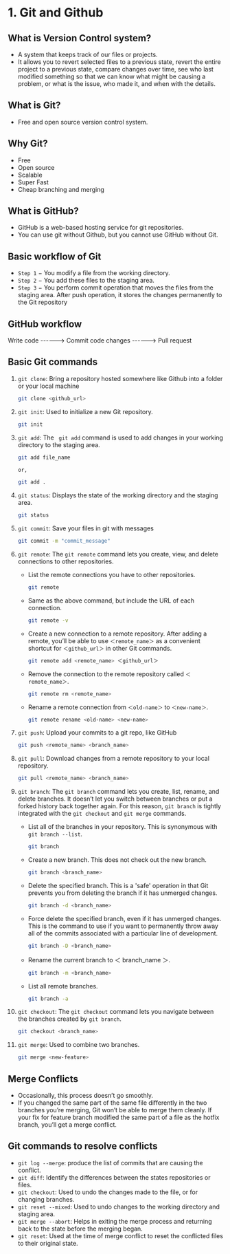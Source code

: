 # **1. Git and Github**

## What is Version Control system?

- A system that keeps track of our files or projects.
- It allows you to revert selected files to a previous state, revert the entire project to a previous state, compare changes over time, see who last modified something so that we can know what might be causing a problem, or what is the issue, who made it, and when with the details.

## What is Git?

- Free and open source version control system.

## Why Git?

- Free
- Open source
- Scalable
- Super Fast
- Cheap branching and merging

## What is GitHub?

- GitHub is a web-based hosting service for git repositories.
- You can use git without Github, but you cannot use GitHub without Git.

## Basic workflow of Git

- `Step 1` − You modify a file from the working directory.
- `Step 2` − You add these files to the staging area.
- `Step 3` − You perform commit operation that moves the files from the staging area. After push operation, it stores the changes permanently to the Git repository

## GitHub workflow

Write code ------> Commit code changes ------> Pull request

## Basic Git commands

1. `git clone`: Bring a repository hosted somewhere like Github into a folder or your local machine

   ```sh
   git clone <github_url>
   ```

2. `git init`: Used to initialize a new Git repository.

   ```sh
   git init
   ```

3. `git add`: The ` git add` command is used to add changes in your working directory to the staging area.

   ```sh
   git add file_name

   or,

   git add .
   ```

4. `git status`: Displays the state of the working directory and the staging area.

   ```sh
   git status
   ```

5. `git commit`: Save your files in git with messages

   ```sh
   git commit -m "commit_message"
   ```

6. `git remote`: The `git remote` command lets you create, view, and delete connections to other repositories.

   - List the remote connections you have to other repositories.

     ```sh
     git remote
     ```

   - Same as the above command, but include the URL of each connection.

     ```sh
     git remote -v
     ```

   - Create a new connection to a remote repository. After adding a remote, you’ll be able to use `＜remote_name＞` as a convenient shortcut for `＜github_url＞` in other Git commands.

     ```sh
     git remote add <remote_name> ＜github_url＞
     ```

   - Remove the connection to the remote repository called `＜remote_name＞`.

     ```sh
     git remote rm <remote_name>
     ```

   - Rename a remote connection from `＜old-name＞` to `＜new-name＞`.
     ```sh
     git remote rename <old-name> <new-name>
     ```

7. `git push`: Upload your commits to a git repo, like GitHub

   ```sh
   git push <remote_name> <branch_name>
   ```

8. `git pull`: Download changes from a remote repository to your local repository.

   ```sh
   git pull <remote_name> <branch_name>
   ```

9. `git branch`: The `git branch` command lets you create, list, rename, and delete branches. It doesn’t let you switch between branches or put a forked history back together again. For this reason, `git branch` is tightly integrated with the `git checkout` and `git merge` commands.

   - List all of the branches in your repository. This is synonymous with `git branch --list`.
     ```sh
     git branch
     ```
   - Create a new branch. This does not check out the new branch.
     ```sh
     git branch <branch_name>
     ```
   - Delete the specified branch. This is a 'safe' operation in that Git prevents you from deleting the branch if it has unmerged changes.
     ```sh
     git branch -d <branch_name>
     ```
   - Force delete the specified branch, even if it has unmerged changes. This is the command to use if you want to permanently throw away all of the commits associated with a particular line of development.
     ```sh
     git branch -D <branch_name>
     ```
   - Rename the current branch to ＜ branch_name ＞.
     ```sh
     git branch -m <branch_name>
     ```
   - List all remote branches.
     ```sh
     git branch -a
     ```

10. `git checkout`: The `git checkout` command lets you navigate between the branches created by `git branch`.

    ```sh
    git checkout <branch_name>
    ```

11. `git merge`: Used to combine two branches.
    ```sh
    git merge <new-feature>
    ```

## Merge Conflicts

- Occasionally, this process doesn’t go smoothly.
- If you changed the same part of the same file differently in the two branches you’re merging, Git won’t be able to merge them cleanly. If your fix for feature branch modified the same part of a file as the hotfix branch, you’ll get a merge conflict.

## Git commands to resolve conflicts

- `git log --merge`: produce the list of commits that are causing the conflict.
- `git diff`: Identify the differences between the states repositories or files.
- `git checkout`: Used to undo the changes made to the file, or for
  changing branches.
- `git reset --mixed`: Used to undo changes to the working directory and staging area.
- `git merge --abort`: Helps in exiting the merge process and returning back to the state before the merging began.
- `git reset`: Used at the time of merge conflict to reset the conflicted files to their original state.
